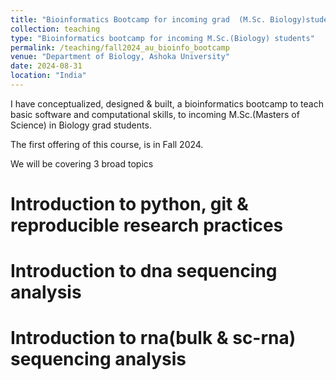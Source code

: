 ```yaml
---
title: "Bioinformatics Bootcamp for incoming grad  (M.Sc. Biology)students - Fall 2024"
collection: teaching
type: "Bioinformatics bootcamp for incoming M.Sc.(Biology) students"
permalink: /teaching/fall2024_au_bioinfo_bootcamp
venue: "Department of Biology, Ashoka University"
date: 2024-08-31
location: "India"
---
```


I have conceptualized, designed & built, a bioinformatics bootcamp to teach basic software and computational skills, to incoming
M.Sc.(Masters of Science) in Biology grad students.

The first offering of this course, is in Fall 2024.

We will be covering 3 broad topics

Introduction  to python, git & reproducible research practices
======

Introduction to dna sequencing analysis
======

Introduction to rna(bulk & sc-rna) sequencing analysis
======
